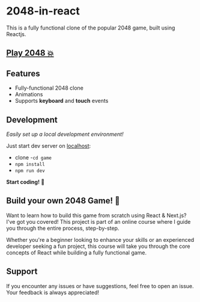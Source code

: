 # 2048-in-react

This is a fully functional clone of the popular 2048 game, built using Reactjs.

## [Play 2048 💥](https://kaushalyad.github.io/game/)

## Features

- Fully-functional 2048 clone
- Animations
- Supports **keyboard** and **touch** events

## Development

_Easily set up a local development environment!_

Just start dev server on [localhost](http://localhost:5173/game):

- clone -`cd game `
- `npm install`
- `npm run dev`

**Start coding!** 🎉

## Build your own 2048 Game! 🚀

Want to learn how to build this game from scratch using React & Next.js? I've got you covered! This project is part of an online course where I guide you through the entire process, step-by-step.

Whether you're a beginner looking to enhance your skills or an experienced developer seeking a fun project, this course will take you through the core concepts of React while building a fully functional game.

## Support

If you encounter any issues or have suggestions, feel free to open an issue. Your feedback is always appreciated!
